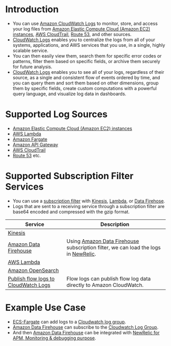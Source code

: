 # Introduction
- You can use [Amazon CloudWatch Logs](https://docs.aws.amazon.com/AmazonCloudWatch/latest/logs/WhatIsCloudWatchLogs.html) to monitor, store, and access your log files from [Amazon Elastic Compute Cloud (Amazon EC2) instances](../../3_ComputeServices/AmazonEC2/Readme.md), [AWS CloudTrail](../AWSCloudTrail.md), [Route 53](../../1_NetworkingAndContentDelivery/1_EdgeNetworking/AmazonRoute53/Readme.md), and other sources.
- [CloudWatch Logs]() enables you to centralize the logs from all of your systems, applications, and AWS services that you use, in a single, highly scalable service. 
- You can then easily view them, search them for specific error codes or patterns, filter them based on specific fields, or archive them securely for future analysis. 
- [CloudWatch Logs]() enables you to see all of your logs, regardless of their source, as a single and consistent flow of events ordered by time, and you can query them and sort them based on other dimensions, group them by specific fields, create custom computations with a powerful query language, and visualize log data in dashboards.

# Supported Log Sources
- [Amazon Elastic Compute Cloud (Amazon EC2) instances](../../3_ComputeServices/AmazonEC2/Readme.md)
- [AWS Lambda](../../3_ComputeServices/AWSLambda/Readme.md)
- [Amazon Fargate](../../3_ComputeServices/AWSFargate.md)
- [Amazon API Gateway](../../1_NetworkingAndContentDelivery/2_ApplicationNetworking/AmazonAPIGateway/Readme.md)
- [AWS CloudTrail](../AWSCloudTrail.md)
- [Route 53](../../1_NetworkingAndContentDelivery/1_EdgeNetworking/AmazonRoute53/Readme.md) etc.

# Supported Subscription Filter Services
- You can use a [subscription filter](https://docs.aws.amazon.com/AmazonCloudWatch/latest/logs/SubscriptionFilters.html) with [Kinesis](../../5_MessageBrokerServices/AmazonKinesis/Readme.md), [Lambda](../../3_ComputeServices/AWSLambda/Readme.md), or [Data Firehose](../../10_BigDataServices/DataConnectors/AmazonDataFirehouse/Readme.md). 
- Logs that are sent to a receiving service through a subscription filter are base64 encoded and compressed with the gzip format.

| Service                                                                                                     | Description                                                                                                                                                                                                                                                                       |
|-------------------------------------------------------------------------------------------------------------|-----------------------------------------------------------------------------------------------------------------------------------------------------------------------------------------------------------------------------------------------------------------------------------|
| [Kinesis](../../5_MessageBrokerServices/AmazonKinesis/Readme.md)                                            |                                                                                                                                                                                                                                                                                   |
| [Amazon Data Firehouse](../../10_BigDataServices/DataConnectors/AmazonDataFirehouse/Readme.md)              | Using [Amazon Data Firehouse](../../10_BigDataServices/DataConnectors/AmazonDataFirehouse/Readme.md) subscription filter, we can load the logs in [NewRelic](https://docs.newrelic.com/docs/logs/forward-logs/stream-logs-using-kinesis-data-firehose/). |
| [AWS Lambda](../../3_ComputeServices/AWSLambda/Readme.md)                                                   |                                                                                                                                                                                                                                                                                   |
| [Amazon OpenSearch](../../6_DatabaseServices/Search-Databases/AmazonOpenSearch.md)                          |                                                                                                                                                                                                                                                                                   |
| [Publish flow logs to CloudWatch Logs](https://docs.aws.amazon.com/vpc/latest/userguide/flow-logs-cwl.html) | Flow logs can publish flow log data directly to Amazon CloudWatch.                                                                                                                                                                                                                |

# Example Use Case
- [ECS-Fargate](../../3_ComputeServices/AWSFargate.md) can add logs to a [Cloudwatch log group]().
- [Amazon Data Firehouse](../../10_BigDataServices/DataConnectors/AmazonDataFirehouse/Readme.md) can subscribe to the [Cloudwatch Log Group]().
- And then [Amazon Data Firehouse](../../10_BigDataServices/DataConnectors/AmazonDataFirehouse/Readme.md) can be integrated with [NewRelic for APM, Monitoring & debugging purpose](https://docs.newrelic.com/docs/logs/forward-logs/stream-logs-using-kinesis-data-firehose/).
